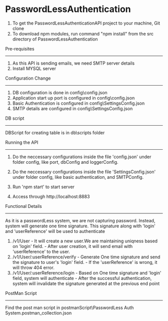# PasswordLessAuthentication

1. To get the PasswordLessAuthenticationAPI project to your machine, Git clone
2. To download npm modules, run command "npm install" from the src directory of PasswordLessAuthentication


Pre-requisites
*************
1. As this API is sending emails, we need SMTP server details
2. Install MYSQL server

Configuration Change 
******************
1. DB configuration is done in config\config.json
2. Application start up port is configured in config\config.json
3. Basic Authentication is configured in config\SettingsConfig.json
4. SMTP details are configured in config\SettingsConfig.json

DB script
************
DBScript for creating table is in db\scripts folder

Running the API
**************
1. Do the neccessary configurations inside the file 'config.json' under folder config, like
    port, dbConfig and loggerConfig.
2. Do the neccessary configurations inside the file 'SettingsConfig.json' under folder config, like
    basic authentication, and SMTPConfig.
	
3. Run 'npm start' to start server
4. Access through http://localhost:8883

Functional Details
******************
As it is a passwordLess system, we are not capturing password. 
Instead, system will generate one time signature. This signature along with 'login' and 'userReference' will be used to authenticate

1. <Base URL>/v1/User
	- It will create a new user.We are maintaining uniqness based on 'login' field. 
	- After user creation, it will send email with 'userReference' to the user.
	
2. <Base URL>/v1/User/:userReference/verify
	- Generate One time signature and send the signature to user's 'login' field.
	- If the 'userReference' is wrong, it will throw 404 error.
	
2. <Base URL>/v1/User/:userReference/login
	- Based on  One time signature and 'login' field, system will authenticate
	- After the successful authentication, system will invalidate the signature generated at the previous end point
	
PostMan Script
***************
Find the post man script in postmanScript\PasswordLess Auth System.postman_collection.json

